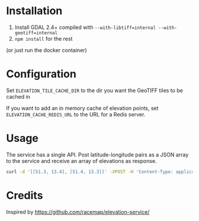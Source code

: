 # Installation

1. Install GDAL 2.4+ compiled with `--with-libtiff=internal --with-geotiff=internal`
2. `npm install` for the rest

(or just run the docker container)

# Configuration

Set `ELEVATION_TILE_CACHE_DIR` to the dir you want the GeoTIFF tiles to be cached in

If you want to add an in memory cache of elevation points, set `ELEVATION_CACHE_REDIS_URL` to the URL for a Redis server.

# Usage

The service has a single API. Post latitude-longitude pairs as a JSON array to the service and receive an array of elevations as response.

```sh
curl -d '[[51.3, 13.4], [51.4, 13.3]]' -XPOST -H 'Content-Type: application/json' http://localhost:3000
```

# Credits

Inspired by https://github.com/racemap/elevation-service/
